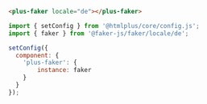 ```html [template]
<plus-faker locale="de"></plus-faker>
```

```js [config]
import { setConfig } from '@htmlplus/core/config.js';
import { faker } from '@faker-js/faker/locale/de';

setConfig({
  component: {
    'plus-faker': {
        instance: faker
    }
  }
});
```
